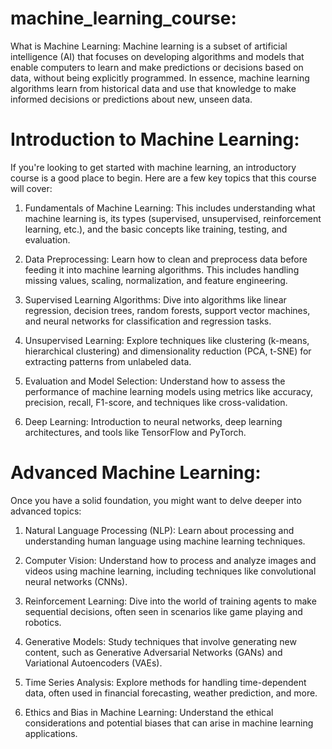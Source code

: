 # machine_learning_course:

What is Machine Learning: Machine learning is a subset of artificial intelligence (AI) that focuses on developing algorithms and models that enable computers to learn and make predictions or decisions based on data, without being explicitly programmed. In essence, machine learning algorithms learn from historical data and use that knowledge to make informed decisions or predictions about new, unseen data.

# Introduction to Machine Learning:

If you're looking to get started with machine learning, an introductory course is a good place to begin. Here are a few key topics that this course will cover:

1. Fundamentals of Machine Learning: This includes understanding what machine learning is, its types (supervised, unsupervised, reinforcement learning, etc.), and the basic concepts like training, testing, and evaluation.

2. Data Preprocessing: Learn how to clean and preprocess data before feeding it into machine learning algorithms. This includes handling missing values, scaling, normalization, and feature engineering.

3. Supervised Learning Algorithms: Dive into algorithms like linear regression, decision trees, random forests, support vector machines, and neural networks for classification and regression tasks.

4. Unsupervised Learning: Explore techniques like clustering (k-means, hierarchical clustering) and dimensionality reduction (PCA, t-SNE) for extracting patterns from unlabeled data.

5. Evaluation and Model Selection: Understand how to assess the performance of machine learning models using metrics like accuracy, precision, recall, F1-score, and techniques like cross-validation.

6. Deep Learning: Introduction to neural networks, deep learning architectures, and tools like TensorFlow and PyTorch.

# Advanced Machine Learning:

Once you have a solid foundation, you might want to delve deeper into advanced topics:

1. Natural Language Processing (NLP): Learn about processing and understanding human language using machine learning techniques.

2. Computer Vision: Understand how to process and analyze images and videos using machine learning, including techniques like convolutional neural networks (CNNs).

3. Reinforcement Learning: Dive into the world of training agents to make sequential decisions, often seen in scenarios like game playing and robotics.

4. Generative Models: Study techniques that involve generating new content, such as Generative Adversarial Networks (GANs) and Variational Autoencoders (VAEs).

5. Time Series Analysis: Explore methods for handling time-dependent data, often used in financial forecasting, weather prediction, and more.

6. Ethics and Bias in Machine Learning: Understand the ethical considerations and potential biases that can arise in machine learning applications.

